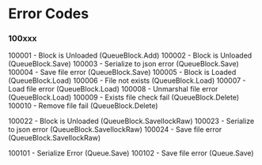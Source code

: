 # Error Codes

### 100xxx
100001 - Block is Unloaded (QueueBlock.Add)
100002 - Block is Unloaded (QueueBlock.Save)
100003 - Serialize to json error (QueueBlock.Save)
100004 - Save file error (QueueBlock.Save)
100005 - Block is Loaded (QueueBlock.Load)
100006 - File not exists (QueueBlock.Load)
100007 - Load file error (QueueBlock.Load)
100008 - Unmarshal file error (QueueBlock.Load)
100009 - Exists file check fail (QueueBlock.Delete)
100010 - Remove file fail (QueueBlock.Delete)

100022 - Block is Unloaded (QueueBlock.SaveIlockRaw)
100023 - Serialize to json error (QueueBlock.SaveIlockRaw)
100024 - Save file error (QueueBlock.SaveIlockRaw)


100101 - Serialize Error (Queue.Save)
100102 - Save file error (Queue.Save)

